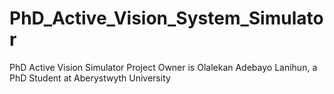 PhD_Active_Vision_System_Simulator
==================================

PhD  Active Vision Simulator
Project Owner is Olalekan Adebayo Lanihun, a PhD Student at Aberystwyth University
